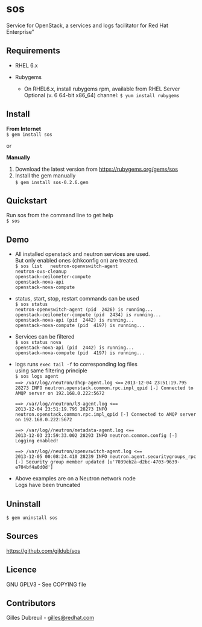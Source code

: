sos
===
Service for OpenStack, a services and logs facilitator for Red Hat Enterprise"  


Requirements
------------
* RHEL 6.x  

* Rubygems  
  * On RHEL6.x, install rubygems rpm, available from RHEL Server Optional (v. 6 64-bit x86_64) channel: `$ yum install rubygems`  


Install
-------
**From Internet**  
`$ gem install sos`  

or  

**Manually**  
1. Download the latest version from https://rubygems.org/gems/sos  
2. Install the gem manually  
   `$ gem install sos-0.2.6.gem`  


Quickstart
----------
Run sos from the command line to get help  
`$ sos`  


Demo
----
* All installed openstack and neutron services are used.  
  But only enabled ones (chkconfig on) are treated.  
 `$ sos list  
  neutron-openvswitch-agent`  
 `neutron-ovs-cleanup`  
 `openstack-ceilometer-compute`  
 `openstack-nova-api`  
 `openstack-nova-compute`  

* status, start, stop, restart commands can be used  
 `$ sos status`  
 `neutron-openvswitch-agent (pid  2426) is running...`  
 `openstack-ceilometer-compute (pid  2434) is running...`  
 `openstack-nova-api (pid  2442) is running...`  
 `openstack-nova-compute (pid  4197) is running...`  

* Services can be filtered  
 `$ sos status nova`   
 `openstack-nova-api (pid  2442) is running...`  
 `openstack-nova-compute (pid  4197) is running...`  
  
* logs runs `exec tail -f` to corresponding log files  
  using same filtering principle  
  `$ sos logs agent`  
  `==> /var/log//neutron/dhcp-agent.log <==`
  `2013-12-04 23:51:19.795 28273 INFO neutron.openstack.common.rpc.impl_qpid [-] Connected to AMQP server on 192.168.0.222:5672`  
  
  `==> /var/log//neutron/l3-agent.log <==`  
  `2013-12-04 23:51:19.795 28273 INFO neutron.openstack.common.rpc.impl_qpid [-] Connected to AMQP server on 192.168.0.222:5672`  
  
  `==> /var/log//neutron/metadata-agent.log <==`  
  `2013-12-03 23:59:33.002 28293 INFO neutron.common.config [-] Logging enabled!`  
  
  `==> /var/log//neutron/openvswitch-agent.log <==`  
  `2013-12-05 00:08:24.410 28239 INFO neutron.agent.securitygroups_rpc [-] Security group member updated [u'7039eb2a-d2bc-4703-9639-e704bf4a0d0d']`  
  

* Above examples are on a Neutron network node  
  Logs have been truncated  

Uninstall
---------
`$ gem uninstall sos`  


Sources
-------
https://github.com/gildub/sos  


Licence
-------
GNU GPLV3 - See COPYING file  


Contributors
------------
Gilles Dubreuil - gilles@redhat.com  


